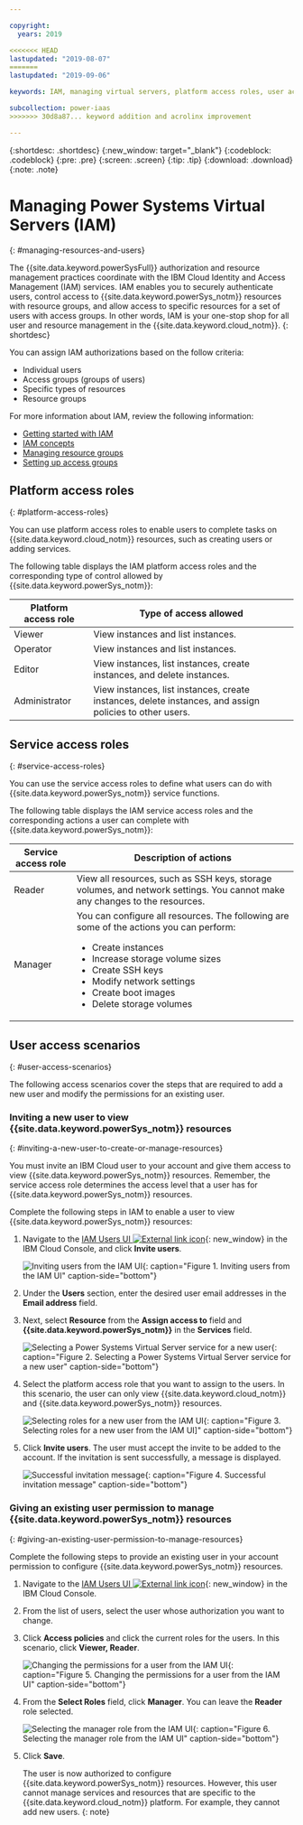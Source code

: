 ```yaml
---

copyright:
  years: 2019

<<<<<<< HEAD
lastupdated: "2019-08-07"
=======
lastupdated: "2019-09-06"

keywords: IAM, managing virtual servers, platform access roles, user access scenarios

subcollection: power-iaas
>>>>>>> 30d8a87... keyword addition and acrolinx improvement

---
```


{:shortdesc: .shortdesc}
{:new_window: target="_blank"}
{:codeblock: .codeblock}
{:pre: .pre}
{:screen: .screen}
{:tip: .tip}
{:download: .download}
{:note: .note}

# Managing Power Systems Virtual Servers (IAM)
{: #managing-resources-and-users}

The {{site.data.keyword.powerSysFull}} authorization and resource management practices coordinate with the IBM Cloud Identity and Access Management (IAM) services. IAM enables you to securely authenticate users, control access to {{site.data.keyword.powerSys_notm}} resources with resource groups, and allow access to specific resources for a set of users with access groups. In other words, IAM is your one-stop shop for all user and resource management in the {{site.data.keyword.cloud_notm}}.
{: shortdesc}

You can assign IAM authorizations based on the follow criteria:

* Individual users
* Access groups (groups of users)
* Specific types of resources
* Resource groups

For more information about IAM, review the following information:

* [Getting started with IAM](https://cloud.ibm.com/docs/iam?topic=iam-getstarted#getstarted)
* [IAM concepts](https://cloud.ibm.com/docs/iam?topic=iam-iamoverview)
* [Managing resource groups](https://cloud.ibm.com/docs/resources?topic=resources-rgs)
* [Setting up access groups](https://cloud.ibm.com/docs/iam?topic=iam-groups)

## Platform access roles
{: #platform-access-roles}

You can use platform access roles to enable users to complete tasks on {{site.data.keyword.cloud_notm}} resources, such as creating users or adding services.

The following table displays the IAM platform access roles and the corresponding type of control allowed by {{site.data.keyword.powerSys_notm}}:

| Platform access role | Type of access allowed |
|-----------|-------------------------|
| Viewer | View instances and list instances. |
| Operator | View instances and list instances. |
| Editor | View instances, list instances, create instances, and delete instances.  |
| Administrator | View instances, list instances, create instances, delete instances, and assign policies to other users. |

## Service access roles
{: #service-access-roles}

You can use the service access roles to define what users can do with {{site.data.keyword.powerSys_notm}} service functions.

The following table displays the IAM service access roles and the corresponding actions a user can complete with {{site.data.keyword.powerSys_notm}}:

| Service access role | Description of actions |
|-----------|-------------------------|
| Reader | View all resources, such as SSH keys, storage volumes, and network settings. You cannot make any changes to the resources. |
| Manager | You can configure all resources. The following are some of the actions you can perform:<ul><li>Create instances</li><li>Increase storage volume sizes</li><li>Create SSH keys</li><li>Modify network settings</li><li>Create boot images</li><li>Delete storage volumes</li>
</ul>

## User access scenarios
{: #user-access-scenarios}

The following access scenarios cover the steps that are required to add a new user and modify the permissions for an existing user.

### Inviting a new user to view {{site.data.keyword.powerSys_notm}} resources
{: #inviting-a-new-user-to-create-or-manage-resources}

You must invite an IBM Cloud user to your account and give them access to view {{site.data.keyword.powerSys_notm}} resources. Remember, the service access role determines the access level that a user has for {{site.data.keyword.powerSys_notm}} resources.

Complete the following steps in IAM to enable a user to view {{site.data.keyword.powerSys_notm}} resources:

1. Navigate to the [IAM Users UI ![External link icon](../icons/launch-glyph.svg "External link icon")](https://cloud.ibm.com/iam/users){: new_window} in the IBM Cloud Console, and click **Invite users**.

      ![Inviting users from the IAM UI](./images/invite_users.png "Inviting users from the IAM UI"){: caption="Figure 1. Inviting users from the IAM UI" caption-side="bottom"}

2. Under the **Users** section, enter the desired user email addresses in the **Email address** field.
3. Next, select **Resource** from the **Assign access to** field and **{{site.data.keyword.powerSys_notm}}** in the **Services** field.

    ![Selecting a Power Systems Virtual Server service for a new user](./images/invite_users2.png "Selecting the Power Systems Virtual Server service for a new user from the IAM UI"){: caption="Figure 2. Selecting a Power Systems Virtual Server service for a new user" caption-side="bottom"}

4. Select the platform access role that you want to assign to the users. In this scenario, the user can only view {{site.data.keyword.cloud_notm}} and {{site.data.keyword.powerSys_notm}} resources.

    ![Selecting roles for a new user from the IAM UI](./images/invite_users3.png "Selecting roles for a new user from the IAM UI"){: caption="Figure 3. Selecting roles for a new user from the IAM UI]" caption-side="bottom"}

5. Click **Invite users**. The user must accept the invite to be added to the account. If the invitation is sent successfully, a message is displayed.

    ![Successful invitation message](./images/invite_users4.png "Successful invitation message"){: caption="Figure 4. Successful invitation message" caption-side="bottom"}

### Giving an existing user permission to manage {{site.data.keyword.powerSys_notm}} resources
{: #giving-an-existing-user-permission-to-manage-resources}

Complete the following steps to provide an existing user in your account permission to configure {{site.data.keyword.powerSys_notm}} resources.

1. Navigate to the [IAM Users UI ![External link icon](../icons/launch-glyph.svg "External link icon")](https://cloud.ibm.com/iam/users){: new_window} in the IBM Cloud Console.
2. From the list of users, select the user whose authorization you want to change.
3. Click **Access policies** and click the current roles for the users. In this scenario, click **Viewer, Reader**.

    ![Changing the permissions for a user from the IAM UI](./images/existing_user1.png "Changing the permissions for a user from the IAM UI"){: caption="Figure 5. Changing the permissions for a user from the IAM UI" caption-side="bottom"}

4. From the **Select Roles** field, click **Manager**. You can leave the **Reader** role selected.

    ![Selecting the manager role from the IAM UI](./images/existing_user2.png "Selecting the manager role from the IAM UI"){: caption="Figure 6. Selecting the manager role from the IAM UI" caption-side="bottom"}

5. Click **Save**.

   The user is now authorized to configure {{site.data.keyword.powerSys_notm}} resources. However, this user cannot manage services and resources that are specific to the {{site.data.keyword.cloud_notm}} platform. For example, they cannot add new users.
   {: note}
